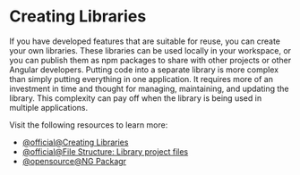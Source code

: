 # Creating Libraries

If you have developed features that are suitable for reuse, you can create your own libraries. These libraries can be used locally in your workspace, or you can publish them as npm packages to share with other projects or other Angular developers. Putting code into a separate library is more complex than simply putting everything in one application. It requires more of an investment in time and thought for managing, maintaining, and updating the library. This complexity can pay off when the library is being used in multiple applications.

Visit the following resources to learn more:

- [@official@Creating Libraries](https://angular.dev/tools/libraries/creating-libraries)
- [@official@File Structure: Library project files](https://angular.dev/reference/configs/file-structure#library-project-files)
- [@opensource@NG Packagr](https://github.com/ng-packagr/ng-packagr)